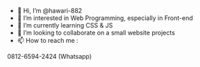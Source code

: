 - 👋 Hi, I’m @hawari-882
- 👀 I’m interested in Web Programming, especially in Front-end
- 🌱 I’m currently learning CSS & JS
- 💞️ I’m looking to collaborate on a small website projects
- 📫 How to reach me :

0812-6594-2424 (Whatsapp)
